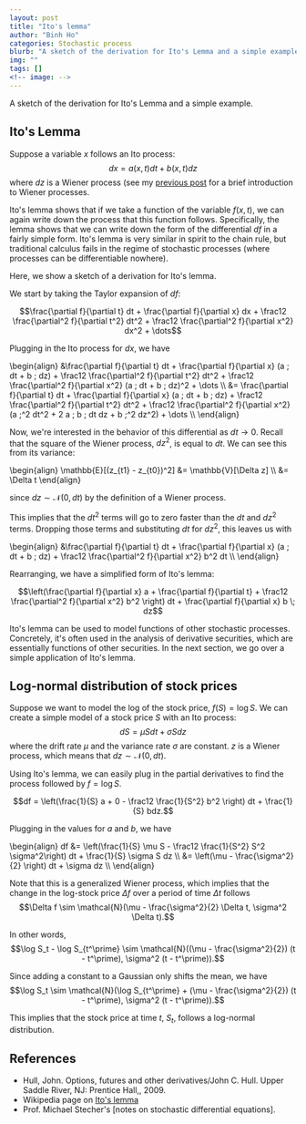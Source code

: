 ```yaml
---
layout: post
title: "Ito's lemma"
author: "Binh Ho"
categories: Stochastic process
blurb: "A sketch of the derivation for Ito's Lemma and a simple example."
img: ""
tags: []
<!-- image: -->
---
```


A sketch of the derivation for Ito's Lemma and a simple example.

## Ito's Lemma

Suppose a variable $x$ follows an Ito process: $$dx = a(x, t) dt + b(x, t) dz$$ where $dz$ is a Wiener process (see my [previous post](https://andrewcharlesjones.github.io/posts/2020/10/wiener-ito-processes/) for a brief introduction to Wiener processes. 

Ito's lemma shows that if we take a function of the variable $f(x, t)$, we can again write down the process that this function follows. Specifically, the lemma shows that we can write down the form of the differential $df$ in a fairly simple form. Ito's lemma is very similar in spirit to the chain rule, but traditional calculus fails in the regime of stochastic processes (where processes can be differentiable nowhere).

Here, we show a sketch of a derivation for Ito's lemma.

We start by taking the Taylor expansion of $df$:

$$\frac{\partial f}{\partial t} dt + \frac{\partial f}{\partial x} dx + \frac12 \frac{\partial^2 f}{\partial t^2} dt^2 + \frac12 \frac{\partial^2 f}{\partial x^2} dx^2 + \dots$$

Plugging in the Ito process for $dx$, we have

\begin{align} &\frac{\partial f}{\partial t} dt + \frac{\partial f}{\partial x} (a \; dt + b \; dz) + \frac12 \frac{\partial^2 f}{\partial t^2} dt^2 + \frac12 \frac{\partial^2 f}{\partial x^2} (a \; dt + b \; dz)^2 + \dots \\\ &= \frac{\partial f}{\partial t} dt + \frac{\partial f}{\partial x} (a \; dt + b \; dz) + \frac12 \frac{\partial^2 f}{\partial t^2} dt^2 + \frac12 \frac{\partial^2 f}{\partial x^2} (a \;^2 dt^2 + 2 a \; b \; dt dz + b \;^2 dz^2) + \dots \\\ \end{align}

Now, we're interested in the behavior of this differential as $dt \to 0$. Recall that the square of the Wiener process, $dz^2$, is equal to $dt$. We can see this from its variance:

\begin{align} \mathbb{E}[(z_{t1} - z_{t0})^2] &= \mathbb{V}[\Delta z] \\\ &= \Delta t \end{align}

since $dz \sim \mathcal{N}(0, dt)$ by the definition of a Wiener process.

This implies that the $dt^2$ terms will go to zero faster than the $dt$ and $dz^2$ terms. Dropping those terms and substituting $dt$ for $dz^2$, this leaves us with

\begin{align} &\frac{\partial f}{\partial t} dt + \frac{\partial f}{\partial x} (a \; dt + b \; dz) + \frac12 \frac{\partial^2 f}{\partial x^2} b^2 dt \\\ \end{align}

Rearranging, we have a simplified form of Ito's lemma:

$$\left(\frac{\partial f}{\partial x} a + \frac{\partial f}{\partial t} + \frac12 \frac{\partial^2 f}{\partial x^2} b^2 \right) dt  + \frac{\partial f}{\partial x} b \; dz$$

Ito's lemma can be used to model functions of other stochastic processes. Concretely, it's often used in the analysis of derivative securities, which are essentially functions of other securities. In the next section, we go over a simple application of Ito's lemma.

## Log-normal distribution of stock prices

Suppose we want to model the log of the stock price, $f(S) = \log S$. We can create a simple model of a stock price $S$ with an Ito process: $$dS = \mu S dt + \sigma S dz$$ where the drift rate $\mu$ and the variance rate $\sigma$ are constant. $z$ is a Wiener process, which means that $dz \sim \mathcal{N}(0, dt)$. 

Using Ito's lemma, we can easily plug in the partial derivatives to find the process followed by $f = \log S$.

$$df = \left(\frac{1}{S} a + 0 - \frac12 \frac{1}{S^2} b^2 \right) dt + \frac{1}{S} bdz.$$

Plugging in the values for $a$ and $b$, we have 

\begin{align} df &= \left(\frac{1}{S} \mu S - \frac12 \frac{1}{S^2} S^2 \sigma^2\right) dt + \frac{1}{S} \sigma S dz \\\ &= \left(\mu - \frac{\sigma^2}{2} \right) dt + \sigma dz \\\ \end{align}

Note that this is a generalized Wiener process, which implies that the change in the log-stock price $\Delta f$ over a period of time $\Delta t$ follows $$\Delta f \sim \mathcal{N}(\mu - \frac{\sigma^2}{2} \Delta t, \sigma^2 \Delta t).$$

In other words, $$\log S_t - \log S_{t^\prime} \sim \mathcal{N}((\mu - \frac{\sigma^2}{2}) (t - t^\prime), \sigma^2 (t - t^\prime)).$$

Since adding a constant to a Gaussian only shifts the mean, we have $$\log S_t \sim \mathcal{N}(\log S_{t^\prime} + (\mu - \frac{\sigma^2}{2}) (t - t^\prime), \sigma^2 (t - t^\prime)).$$

This implies that the stock price at time $t$, $S_t$, follows a log-normal distribution.

## References

- Hull, John. Options, futures and other derivatives/John C. Hull. Upper Saddle River, NJ: Prentice Hall,, 2009.
- Wikipedia page on [Ito's lemma](https://www.wikiwand.com/en/It%C3%B4%27s_lemma)
- Prof. Michael Stecher's [notes on stochastic differential equations].
